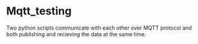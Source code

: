 # Mqtt_testing
Two python scripts communicate with each other over MQTT protocol and both publishing and recieving the data at the same time.
